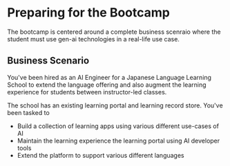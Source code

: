 # Preparing for the Bootcamp

The bootcamp is centered around a complete business scenraio where the student must
use gen-ai technologies in a real-life use case.

## Business Scenario

You've been hired as an AI Engineer for a Japanese Language Learning School to extend the language offering and also augment the learning experience for students between instructor-led classes.

The school has an existing learning portal and learning record store.
You've been tasked to

- Build a collection of learning apps using various different use-cases of AI
- Maintain the learning experience the learning portal using AI developer tools
- Extend the platform to support various different languages
